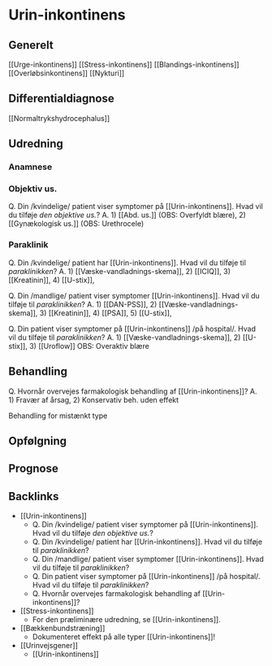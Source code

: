 # Urin-inkontinens
## Generelt
[[Urge-inkontinens]]
[[Stress-inkontinens]]
[[Blandings-inkontinens]]
[[Overløbsinkontinens]]
[[Nykturi]]

## Differentialdiagnose
[[Normaltrykshydrocephalus]]

## Udredning
### Anamnese

### Objektiv us.
Q. Din /kvindelige/ patient viser symptomer på [[Urin-inkontinens]]. Hvad vil du tilføje *den objektive us.*? 
A. 1) [[Abd. us.]] (OBS: Overfyldt blære),  2) [[Gynækologisk us.]] (OBS: Urethrocele)

### Paraklinik
Q. Din /kvindelige/ patient har [[Urin-inkontinens]]. Hvad vil du tilføje til *paraklinikken*? 
A. 1) [[Væske-vandladnings-skema]], 2) [[ICIQ]], 3) [[Kreatinin]], 4) [[U-stix]], 

Q. Din /mandlige/ patient viser symptomer [[Urin-inkontinens]]. Hvad vil du tilføje til *paraklinikken*? 
A. 1) [[DAN-PSS]], 2) [[Væske-vandladnings-skema]], 3) [[Kreatinin]], 4) [[PSA]], 5) [[U-stix]], 

Q. Din patient viser symptomer på [[Urin-inkontinens]] /på hospital/. Hvad vil du tilføje til *paraklinikken*? 
A. 1) [[Væske-vandladnings-skema]], 2) [[U-stix]], 3) [[Uroflow]] OBS: Overaktiv blære


## Behandling
Q. Hvornår overvejes farmakologisk behandling af [[Urin-inkontinens]]?
A. 1) Fravær af årsag, 2) Konservativ beh. uden effekt

Behandling for mistænkt type

## Opfølgning


## Prognose



## Backlinks
* [[Urin-inkontinens]]
	* Q. Din /kvindelige/ patient viser symptomer på [[Urin-inkontinens]]. Hvad vil du tilføje *den objektive us.*? 
	* Q. Din /kvindelige/ patient har [[Urin-inkontinens]]. Hvad vil du tilføje til *paraklinikken*? 
	* Q. Din /mandlige/ patient viser symptomer [[Urin-inkontinens]]. Hvad vil du tilføje til *paraklinikken*? 
	* Q. Din patient viser symptomer på [[Urin-inkontinens]] /på hospital/. Hvad vil du tilføje til *paraklinikken*? 
	* Q. Hvornår overvejes farmakologisk behandling af [[Urin-inkontinens]]?
* [[Stress-inkontinens]]
	* For den præliminære udredning, se [[Urin-inkontinens]].
* [[Bækkenbundstræning]]
	* Dokumenteret effekt på alle typer [[Urin-inkontinens]]!
* [[Urinvejsgener]]
	* [[Urin-inkontinens]]

<!-- #anki/tag/med/gp #anki/deck/Medicine #anki/tag/med/Urology #anki/tag/med/Gynecology -->

<!-- {BearID:F9792AD8-6410-4F22-B320-B7BBAD84DE5F-53319-0000688062C1A4B5} -->
